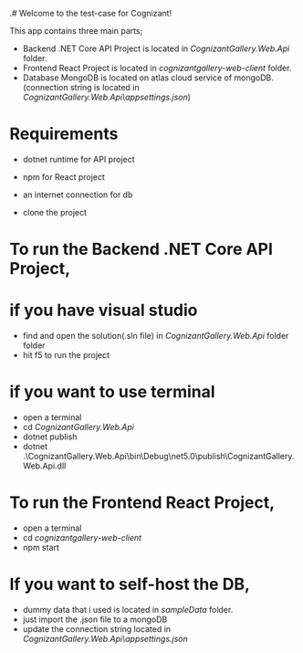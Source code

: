 .# Welcome to the test-case for Cognizant!

This app contains three main parts;
- Backend .NET Core API Project is located in *CognizantGallery.Web.Api* folder.
- Frontend React Project is located in *cognizantgallery-web-client* folder.
- Database MongoDB is located on atlas cloud service of mongoDB. (connection string is located in *CognizantGallery.Web.Api\appsettings.json*)

# Requirements
  - dotnet runtime for API project
  - npm for React project
  - an internet connection for db

- clone the project

# To run the Backend .NET Core API Project,
  
  # if you have visual studio  
  - find and open the solution(.sln file) in *CognizantGallery.Web.Api* folder folder
  - hit f5 to run the project

  # if you want to use terminal
  - open a terminal
  - cd *CognizantGallery.Web.Api*
  - dotnet publish
  - dotnet .\CognizantGallery.Web.Api\bin\Debug\net5.0\publish\CognizantGallery.Web.Api.dll

# To run the Frontend React Project,
 - open a terminal
 - cd *cognizantgallery-web-client*
 - npm start

# If you want to self-host the DB,
 - dummy data that i used is located in *sampleData* folder.
 - just import the .json file to a mongoDB
 - update the connection string located in *CognizantGallery.Web.Api\appsettings.json* 
